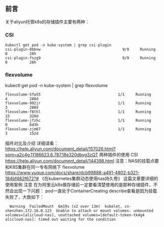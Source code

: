 ## 前言
关于aliyun托管k8s的存储插件主要有两种：
### CSI
```
kubectl get pod -n kube-system | grep csi-plugin
csi-plugin-8bbnw                                     9/9     Running     0          26h
csi-plugin-fszg9                                     9/9     Running     0          26h
```
### flexvolume
kubectl get pod -n kube-system | grep flexvolume
```
flexvolume-5fw55                                   1/1     Running            4          288d
flexvolume-992jr                                   1/1     Running            3          288d
flexvolume-f8thl                                   1/1     Running            15         320d
flexvolume-jfzhc                                   1/1     Running            0          6d3h
flexvolume-zjm67                                   1/1     Running            3          152d
```
插件对比及介绍
详细请看：https://help.aliyun.com/document_detail/157026.html?spm=a2c4g.11186623.6.787.18e320dbvg3zQT
两种插件的使用
CSI
https://help.aliyun.com/document_detail/144398.html
注意：NAS的挂载点要和K8S集群在同一专有网络下
flexvolume
https://www.yuque.com/docs/share/dcb99888-a491-4802-b321-184bf482f672?# 《在kubernetes集群动态使用nas持久卷》
这篇文章要详细的使用案例
注意
在为阿里云k8s做存储前一定要看清楚使用的是那种存储插件，不然会出现一下问题：
pod一直处于ContainerCreating    describe查看是因为挂载失败了，大致如下：
```
  Warning  FailedMount  6m19s (x2 over 13m)  kubelet, cn-shenzhen.172.16.0.123  Unable to attach or mount volumes: unmounted volumes=[alicloud-nas], unattached volumes=[default-token-tk4g4 alicloud-nas]: timed out waiting for the condition 
```
